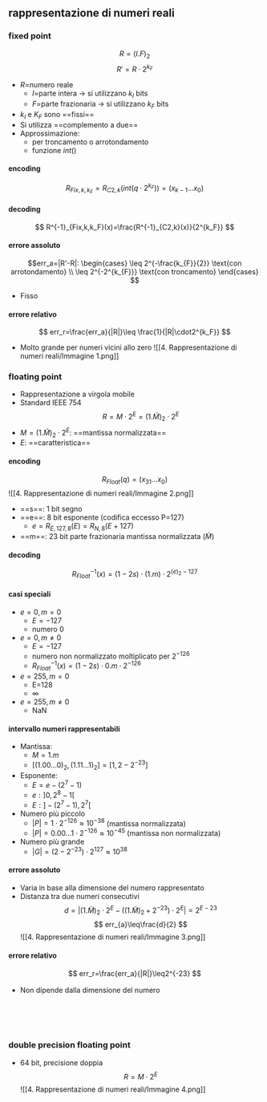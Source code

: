 ## rappresentazione di numeri reali
### fixed point
$$R=(I.F)_2$$
$$R'=R\cdot2^{k_F}$$
- $R$=numero reale
	- $I$=parte intera -> si utilizzano $k_I$ bits
	- $F$=parte frazionaria -> si utilizzano $k_F$ bits
- $k_I$ e $K_F$ sono ==fissi==
- Si utilizza ==complemento a due==
- Approssimazione:
	- per troncamento o arrotondamento
	- funzione $int()$
#### encoding
$$R_{Fix,k,k_F}=R_{C2,k}(int(q\cdot2^{k_F}))=(x_{k-1}\dots x_0)$$
#### decoding
$$
R^{-1}_{Fix,k,k_F}(x)=\frac{R^{-1}_{C2,k}(x)}{2^{k_F}}
$$
#### errore assoluto
$$err_a=|R'-R|:
\begin{cases}
\leq 2^{-\frac{k_{F}}{2}} \text{con arrotondamento} \\
\leq 2^{-2^{k_{F}}} \text{con troncamento}
\end{cases}
$$
- Fisso
#### errore relativo
$$
err_r=\frac{err_a}{|R|}\leq \frac{1}{|R|\cdot2^{k_F}}
$$
- Molto grande per numeri vicini allo zero
![[4. Rappresentazione di numeri reali/Immagine 1.png]]
### floating point
- Rappresentazione a virgola mobile
- Standard IEEE 754
$$R=M\cdot2^E=(1.\widetilde{M})_2\cdot2^E$$
- $M=(1.\widetilde{M})_2\cdot2^E$: ==mantissa normalizzata==
- $E$: ==caratteristica==
#### encoding
$$R_{Float}(q)=(x_{31}\dots x_0)$$
![[4. Rappresentazione di numeri reali/Immagine 2.png]]
- ==s==: 1 bit segno
- ==e==: 8 bit esponente (codifica eccesso P=127)
	- $e=R_{E,127,8}(E)=R_{N,8}(E+127)$
- ==m==: 23 bit parte frazionaria mantissa normalizzata ($\widetilde{M}$)
#### decoding
$$R^{-1}_{Float}(x)=(1-2s)\cdot(1.m)\cdot 2^{(e)_2-127}$$
#### casi speciali
- $e=0, m=0$
	- $E=-127$
	- numero 0
- $e=0, m≠0$
	- $E=-127$
	- numero non normalizzato moltiplicato per $2^{-126}$
	- $R^{-1}_{Float}(x)=(1-2s)\cdot0.m\cdot2^{-126}$
- $e=255,\,m=0$
	- E=128
	- $\infty$
- $e=255, m≠0$
	- NaN
#### intervallo numeri rappresentabili
- Mantissa: 
	- $M=1.m$
	- $[(1.00\dots0)_2, (1.11\dots1)_2]=[1,2-2^{-23}]$
- Esponente:
	- $E=e-(2^7-1)$
	- $e: ]0, 2^8-1[$
	- $E: ]-(2^7-1), 2^7[$
- Numero più piccolo
	- $|P|=1\cdot2^{-126}\approx10^{-38}$ (mantissa normalizzata)
	- $|P|=0.00\dots1\cdot2^{-126}\approx10^{-45}$ (mantissa non normalizzata)
- Numero più grande
	- $|G|=(2-2^{-23})\cdot2^{127}\approx10^{38}$
#### errore assoluto
- Varia in base alla dimensione del numero rappresentato
- Distanza tra due numeri consecutivi
$$
d=|(1.\widetilde{M})_2\cdot2^E-((1.\widetilde{M})_2+2^{-23})\cdot2^E|=2^{E-23}
$$$$
err_{a}\leq\frac{d}{2}
$$![[4. Rappresentazione di numeri reali/Immagine 3.png]]
#### errore relativo
$$
err_r=\frac{err_a}{|R|}\leq2^{-23}
$$
- Non dipende dalla dimensione del numero
ㅤ
ㅤ
ㅤ

ㅤ
ㅤㅤ

ㅤ
ㅤㅤ
ㅤ
### double precision floating point
- 64 bit, precisione doppia
$$R=M\cdot2^E$$
![[4. Rappresentazione di numeri reali/Immagine 4.png]]
